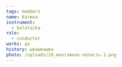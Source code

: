 ```yaml
---
tags: members
name: Катюха
instrument:
  - balalaika
role:
  - conductor
works: да
history: ываываыва
photo: /uploads/10_монтажная-область-1.png
---
```

